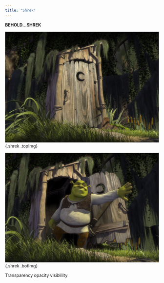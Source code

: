 ```yaml
---
title: "Shrek"
---
```


**BEHOLD...SHREK**

![](shrek_closed.png)
{.shrek .topImg}

![](shrek_open.png)
{.shrek .botImg}

Transparency
opacity
visiblility
